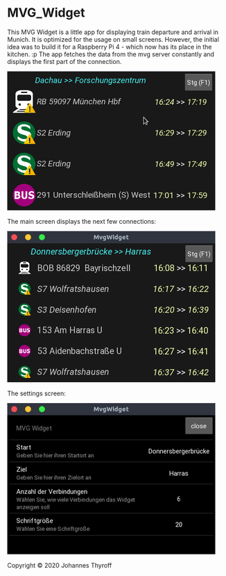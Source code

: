 # MVG_Widget
This MVG Widget is a little app for displaying train departure and arrival in Munich. 
It is optimized for the usage on small screens. 
However, the initial idea was to build it for a Raspberry Pi 4 - which now has its place in the kitchen. :p
The app fetches the data from the mvg server constantly and displays the first part of the connection. 

![Alt text](demo/Peek.gif?raw=true "peek.gif")

The main screen displays the next few connections:

![Alt text](demo/screen1.png?raw=true "screen1.png")

The settings screen:

![Alt text](demo/screen2.png?raw=true "screen2.png")

Copyright © 2020 Johannes Thyroff
